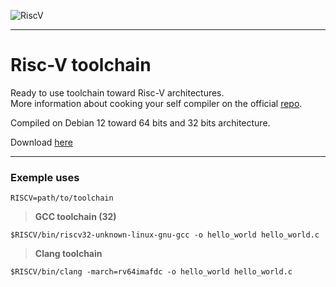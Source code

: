 ![RiscV](https://camo.githubusercontent.com/143dba22c3a3598a9d816983e1ebe6039a8683e155b8f197970bf0242e830389/68747470733a2f2f72697363762e6f72672f77702d636f6e74656e742f75706c6f6164732f323032302f30362f72697363762d636f6c6f722e737667)

---
# Risc-V toolchain


Ready to use toolchain toward Risc-V architectures. <br>
More information about cooking your self compiler on the official [repo](https://github.com/riscv-collab/riscv-gnu-toolchain).

Compiled on Debian 12 toward 64 bits and 32 bits architecture.

Download [here](https://drive.google.com/drive/folders/11C1n7rLyf0IovMW2e5B_ucTmM_tOaJCT?usp=sharing)

---

### Exemple uses

```
RISCV=path/to/toolchain
```
> **GCC toolchain (32)**
```
$RISCV/bin/riscv32-unknown-linux-gnu-gcc -o hello_world hello_world.c
```

> **Clang toolchain**
```
$RISCV/bin/clang -march=rv64imafdc -o hello_world hello_world.c
```
